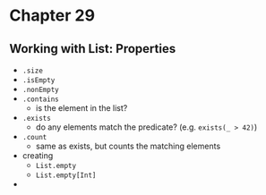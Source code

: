 # Chapter 29

## Working with List: Properties
- `.size`
- `.isEmpty`
- `.nonEmpty`
- `.contains`
  - is the element in the list?
- `.exists`
  - do any elements match the predicate? (e.g. `exists(_ > 42)`)
- `.count`
  - same as exists, but counts the matching elements
- creating
  - `List.empty`
  - `List.empty[Int]`
- 
